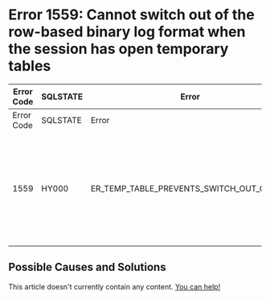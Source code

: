 
# Error 1559: Cannot switch out of the row-based binary log format when the session has open temporary tables


| Error Code | SQLSTATE | Error | Description |
| --- | --- | --- | --- |
| Error Code | SQLSTATE | Error | Description |
| 1559 | HY000 | ER_TEMP_TABLE_PREVENTS_SWITCH_OUT_OF_RBR | Cannot switch out of the row-based binary log format when the session has open temporary tables |




## Possible Causes and Solutions


This article doesn't currently contain any content. [You can help!](/en/writing-and-editing-knowledge-base-articles/)

